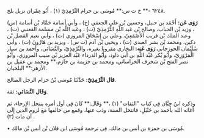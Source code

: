 ٦٢٤٨ -** خ ت س:** مُوسَى بن حزام التِّرْمِذِيّ (١) ، أَبُو عِمْران نزيل بلخ.

**رَوَى عَن:** أَحْمَد بن حنبل، وحسين بْن علي الجعفي (خ) ، وأبي أسامة حَمَّاد بْن أسامة (س) ، وزيد بْن الحباب، وصالح بْن عَبد اللَّهِ التِّرْمِذِيّ (ت) ، وعَبد اللَّه بْن مسلمة القعنبي (ت) ، وعبد الملك بْن قريب الأَصْمَعِيّ، وعلي بن إِسْحَاقَ المروزي (ت) ، وأبي نعيم الفضل بْن دكين، ومحمد بْن بشر العبدي (ت) ، ويحيى بْن آدم (ت س) ، ويزيد بن هَارُونَ (ت) ، وأبي سُلَيْمان الجوزجاني.**رَوَى عَنه:** البخاري مقرونا بغيره، والتِّرْمِذِيّ، والنَّسَائي، وأَحمد بن سيار الْمَرْوَزِيّ، وأبُو بُكر عَبْد اللَّهِ بن أَبي داود، وأَبُو الدرداء عَبْد العزيز بْن منيب المروزي، وأَبُو نصر الفتح بْن شخرف الخراساني، ومحمد بن خزيمة بن خازم،** ومحمد بن عقيل بن الأزهر:** البلخيان.

**قال التِّرْمِذِيّ:** حَدَّثَنَا مُوسَى بْنُ حزام الرجل الصالح.

**وَقَال النَّسَائي:** ثقة.

وذكره ابنُ حِبَّان فِي كتاب "الثقات" (١) ،** وَقَال:** كَانَ فِي أول أمره ينتحل الإرجاء، ثم أغاثه الله بأحمد بن حَنْبَلٍ، فانتحل السنة، وذب عنها، وقمع من خالفها مَعَ لزوم الدين إِلَى أن مات (٢) .

• مُوسَى بن حمزة بن أنس بن مالك. فِي ترجمة مُوسَى ابن قلان بْن أنس بْن مالك.